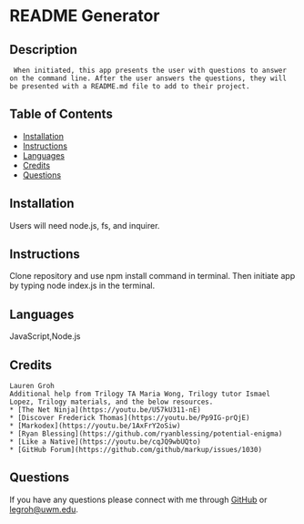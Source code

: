 # README Generator

  ## Description 
     When initiated, this app presents the user with questions to answer on the command line. After the user answers the questions, they will be presented with a README.md file to add to their project.

  
  ## Table of Contents 
  * [Installation](#installation)
  * [Instructions](#instructions)
  * [Languages](#languages)
  * [Credits](#credits)
  * [Questions](#questions)

  
  
  ## Installation
  Users will need node.js, fs, and inquirer.
  
  ## Instructions 
  Clone repository and use npm install command in terminal. Then initiate app by typing node index.js in the terminal.

  ## Languages
  JavaScript,Node.js

  ## Credits
    Lauren Groh 
    Additional help from Trilogy TA Maria Wong, Trilogy tutor Ismael Lopez, Trilogy materials, and the below resources.
    * [The Net Ninja](https://youtu.be/U57kU311-nE)
    * [Discover Frederick Thomas](https://youtu.be/Pp9IG-prQjE)
    * [Markodex](https://youtu.be/1AxFrY2oSiw)
    * [Ryan Blessing](https://github.com/ryanblessing/potential-enigma)
    * [Like a Native](https://youtu.be/cqJQ9wbUQto)
    * [GitHub Forum](https://github.com/github/markup/issues/1030)

  ## Questions
  If you have any questions please connect with me through [GitHub](https://github.com/GrohTech) or [legroh@uwm.edu](mailto:legroh@uwm.edu).
